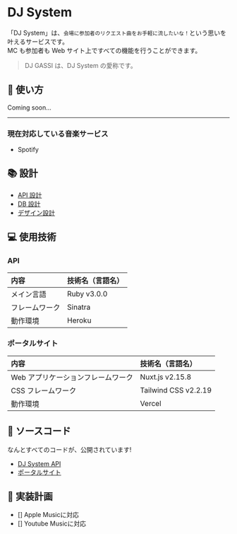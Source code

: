 # DJ System

「DJ System」は、`会場に参加者のリクエスト曲をお手軽に流したいな！`という思いを叶えるサービスです。  
MC も参加者も Web サイト上ですべての機能を行うことができます。

> DJ GASSI は、DJ System の愛称です。

## 🙋 使い方

Coming soon...

---

### 現在対応している音楽サービス

- Spotify

## 📚 設計

- [API 設計](https://lit-kansai.github.io/dj_system-docs/api)
- [DB 設計](https://lit-kansai.github.io/dj_system-docs/db/dj.svg)
- [デザイン設計](/design/README.md)

## 💻 使用技術

### API

| 内容           | 技術名（言語名） |
| :------------- | :--------------- |
| メイン言語     | Ruby v3.0.0      |
| フレームワーク | Sinatra          |
| 動作環境       | Heroku           |

### ポータルサイト

| 内容                               | 技術名（言語名）     |
| :--------------------------------- | :------------------- |
| Web アプリケーションフレームワーク | Nuxt.js v2.15.8      |
| CSS フレームワーク                 | Tailwind CSS v2.2.19 |
| 動作環境                           | Vercel               |

## 🎼 ソースコード

なんとすべてのコードが、公開されています!

- [DJ System API](https://github.com/lit-kansai/dj_system-api)
- [ポータルサイト](https://github.com/lit-kansai/dj_system-portal)

## 🚀 実装計画

- [] Apple Musicに対応
- [] Youtube Musicに対応
